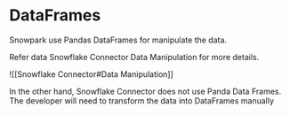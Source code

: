# DataFrames

Snowpark use Pandas DataFrames for manipulate the data.

Refer data Snowflake Connector Data Manipulation for more details.

![[Snowflake Connector#Data Manipulation]]

In the other hand, Snowflake Connector does not use Panda Data Frames. The developer will need to transform the data into DataFrames manually